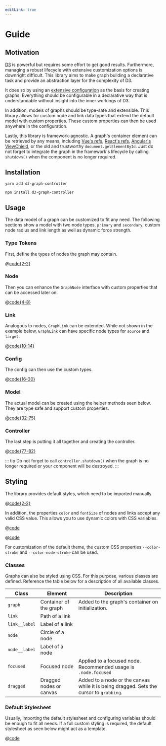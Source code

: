 ```yaml
---
editLink: true
---
```


# Guide

## Motivation

[D3](https://d3js.org/) is powerful but requires some effort to get good results.
Furthermore, managing a robust lifecycle with extensive customization options is downright difficult.
This library aims to make graph building a declarative task and provide an abstraction layer for the complexity of D3.

It does so by using an [extensive configuration](/config/) as the basis for creating graphs.
Everything should be configurable in a declarative way that is understandable without insight into the inner workings of D3.

In addition, models of graphs should be type-safe and extensible.
This library allows for custom node and link data types that extend the default model with custom properties.
These custom properties can then be used anywhere in the configuration.

Lastly, this library is framework-agnostic.
A graph's container element can be retrieved by any means, including [Vue's refs](https://v3.vuejs.org/guide/component-template-refs.html), [React's refs](https://reactjs.org/docs/refs-and-the-dom.html), [Angular's ViewChield](https://angular.io/api/core/ViewChild), or the old and trustworthy `document.gelElementById`.
Just do not forget to integrate the graph in the framework's lifecycle by calling `shutdown()` when the component is no longer required. 

## Installation

<CodeGroup>
  <CodeGroupItem title="Yarn" active>

```bash:no-line-numbers
yarn add d3-graph-controller
```
  </CodeGroupItem>
  <CodeGroupItem title="npm">

```bash:no-line-numbers
npm install d3-graph-controller
```
  </CodeGroupItem>
</CodeGroup>

## Usage

The data model of a graph can be customized to fit any need.
The following sections show a model with two node types, `primary` and `secondary`, custom node radius and link length as well as dynamic force strength.

### Type Tokens

First, define the types of nodes the graph may contain.

@[code{2-2}](samples/custom-model.ts)

### Node

Then you can enhance the `GraphNode` interface with custom properties that can be accessed later on.

@[code{4-8}](samples/custom-model.ts)

### Link

Analogous to nodes, `GraphLink` can be extended.
While not shown in the example below, `GraphLink` can have specific node types for `source` and `target`.

@[code{10-14}](samples/custom-model.ts)

### Config

The config can then use the custom types.

@[code{16-30}](samples/custom-model.ts)

### Model

The actual model can be created using the helper methods seen below.
They are type safe and support custom properties.

@[code{32-75}](samples/custom-model.ts)

### Controller

The last step is putting it all together and creating the controller.

@[code{77-82}](samples/custom-model.ts)

::: tip
Do not forget to call `controller.shutdown()` when the graph is no longer required or your component will be destroyed.
:::

## Styling

The library provides default styles, which need to be imported manually.

@[code{2-2}](samples/styling.ts)

In addition, the properties `color` and `fontSize` of nodes and links accept any valid CSS value.
This allows you to use dynamic colors with CSS variables.

@[code](samples/styling.css)

@[code](samples/styling.ts)

For customization of the default theme, the custom CSS properties `--color-stroke` and `--color-node-stroke` can be used.

### Classes

Graphs can also be styled using CSS.
For this purpose, various classes are defined.
Reference the table below for a description of all available classes.

| Class         | Element                 | Description                                                                             |
|---------------|-------------------------|-----------------------------------------------------------------------------------------|
| `graph`       | Container of the graph  | Added to the graph's container on initialization.                                       |
| `link`        | Path of a link          |                                                                                         |
| `link__label` | Label of a link         |                                                                                         |
| `node`        | Circle of a node        |                                                                                         |
| `node__label` | Label of a node         |                                                                                         |
| `focused`     | Focused node            | Applied to a focused node. Recommended usage is `.node.focused`                         |
| `dragged`     | Dragged nodes or canvas | Added to a node or the canvas while it is being dragged. Sets the cursor to `grabbing`. |

### Default Stylesheet

Usually, importing the default stylesheet and configuring variables should be enough to fit all needs.
If a full custom styling is required, the default stylesheet as seen below might act as a template.

@[code](../../default.css)
